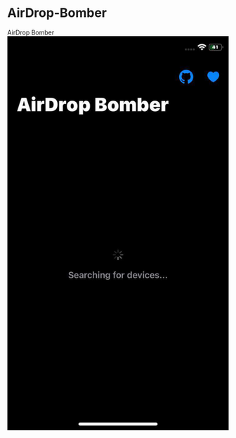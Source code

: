 # AirDrop-Bomber
AirDrop Bomber
![Program](https://raw.githubusercontent.com/Parad1st/AirDropBomber/main/GitHub/Image/Program.jpg)
